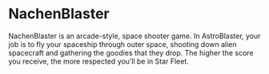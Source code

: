 # NachenBlaster
NachenBlaster is an arcade-style, space shooter game. In AstroBlaster, your job is to fly your spaceship through outer space, 
shooting down alien spacecraft and gathering the goodies that they drop. The higher the score you receive, 
the more respected you’ll be in Star Fleet.
